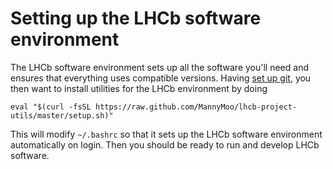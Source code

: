 # Setting up the LHCb software environment

The LHCb software environment sets up all the software you'll need and ensures that everything uses compatible versions. Having [set up git](git.html), you then want to install utilities for the LHCb environment by doing

```
eval "$(curl -fsSL https://raw.github.com/MannyMoo/lhcb-project-utils/master/setup.sh)"
```

This will modify `~/.bashrc` so that it sets up the LHCb software environment automatically on login. Then you should be ready to run and develop LHCb software.
